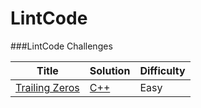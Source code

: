 LintCode
========

###LintCode Challenges

| Title | Solution | Difficulty |
| ----- | -------- | ---------- |
|[Trailing Zeros](http://www.lintcode.com/en/problem/trailing-zeros/)| [C++](./trailing-zeros/trailing-zeros.cpp) |Easy|
